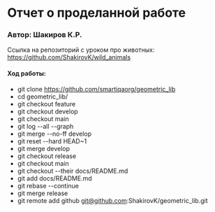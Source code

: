 # Отчет о проделанной работе
### Автор: Шакиров К.Р.
Ссылка на репозиторий с уроком про животных: https://github.com/ShakirovK/wild_animals
#### Ход работы:
* git clone https://github.com/smartiqaorg/geometric_lib
* cd geometric_lib/
* git checkout feature
* git checkout develop
* git checkout main
* git log --all --graph
* git merge --no-ff develop
* git reset --hard HEAD~1
* git merge develop
* git checkout release
* git checkout main
* git checkout --their docs/README.md
* git add docs/README.md
* git rebase --continue
* git merge release
* git remote add github git@github.com:ShakirovK/geometric_lib.git